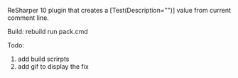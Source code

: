 ReSharper 10 plugin that creates a [Test(Description="")] value from current comment line.

Build: rebuild run pack.cmd

Todo:
1) add build scrirpts
2) add gif to display the fix